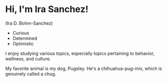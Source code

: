 # Hi, I'm Ira Sanchez!
(Ira D. Bohm-Sanchez)

- Curious
- Determined
- Optimistic

I enjoy studying various topics, especially topics pertaining to behavior, wellness, and culture. 

My favorite animal is my dog, Pugsley. He's a chihuahua-pug-mix, which is genuinely called a chug.
